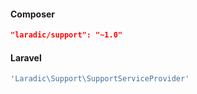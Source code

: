 <!---
title: Installation
author: Robin Radic
icon: fa fa-legal
-->

#### Composer
```JSON
"laradic/support": "~1.0"
```
  
#### Laravel
```php
'Laradic\Support\SupportServiceProvider'
```
  
